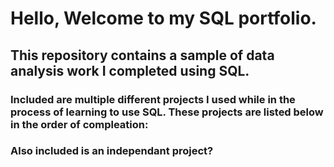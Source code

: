 # Hello, Welcome to my SQL portfolio.
## This repository contains a sample of data analysis work I completed using SQL. 
### Included are multiple different projects I used while in the process of learning to use SQL. These projects are listed below in the order of compleation:
### Also included is an independant project? 
